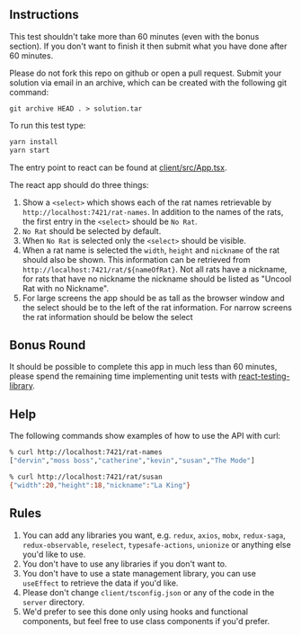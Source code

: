 ## Instructions

This test shouldn't take more than 60 minutes (even with the bonus section). If you don't want to finish it then submit what you have done after 60 minutes.

Please do not fork this repo on github or open a pull request. Submit your solution via email in an archive, which can be created with the following git command:

```
git archive HEAD . > solution.tar
```

To run this test type:

```typescript
yarn install
yarn start
```

The entry point to react can be found at [client/src/App.tsx](client/src/App.tsx).

The react app should do three things:

1. Show a `<select>` which shows each of the rat names retrievable by `http://localhost:7421/rat-names`. In addition to the names of the rats, the first entry in the `<select>` should be `No Rat`.
2. `No Rat` should be selected by default.
3. When `No Rat` is selected only the `<select>` should be visible.
4. When a rat name is selected the `width`, `height` and `nickname` of the rat should also be shown. This information can be retrieved from `http://localhost:7421/rat/${nameOfRat}`. Not all rats have a nickname, for rats that have no nickname the nickname should be listed as "Uncool Rat with no Nickname".
5. For large screens the app should be as tall as the browser window and the select should be to the left of the rat information. For narrow screens the rat information should be below the select

## Bonus Round

It should be possible to complete this app in much less than 60 minutes, please spend the remaining time implementing unit tests with [react-testing-library](https://github.com/testing-library/react-testing-library).

## Help

The following commands show examples of how to use the API with curl:

```bash
% curl http://localhost:7421/rat-names
["dervin","moss boss","catherine","kevin","susan","The Mode"]

% curl http://localhost:7421/rat/susan
{"width":20,"height":18,"nickname":"La King"}
```

## Rules

1. You can add any libraries you want, e.g. `redux`, `axios`, `mobx`, `redux-saga`, `redux-observable`, `reselect`, `typesafe-actions`, `unionize` or anything else you'd like to use.
2. You don't have to use any libraries if you don't want to.
3. You don't have to use a state management library, you can use `useEffect` to retrieve the data if you'd like.
4. Please don't change `client/tsconfig.json` or any of the code in the `server` directory.
5. We'd prefer to see this done only using hooks and functional components, but feel free to use class components if you'd prefer.
